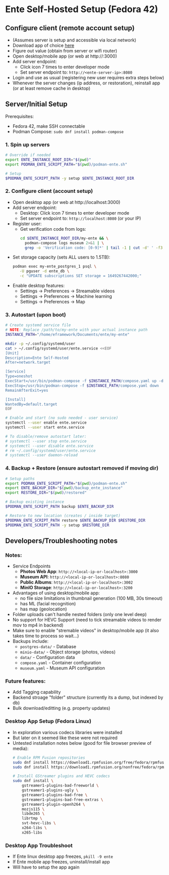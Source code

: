 # Ente Self-Hosted Setup (Fedora 42)

## Configure client (remote account setup)
- (Assumes server is setup and accessible via local network)
- Download app of choice [here](https://ente.io/download/)
- Figure out <ente-server-ip> value (obtain from server or wifi router)
- Open desktop/mobile app (or web at http://<ente-server-ip>:3000)
- Add server endpoint:
  - Click icon 7 times to enter developer mode
  - Set server endpoint to: `http://<ente-server-ip>:8080`
- Login and use as usual (registering new user requires extra steps below)
- Whenever the server changes (ip address, or restoration), reinstall app (or at least remove cache in desktop)

## Server/Initial Setup

Prerequisites:
- Fedora 42, make SSH connectable
- Podman Compose: `sudo dnf install podman-compose`

### 1. Spin up servers

```bash
# Override if needed
export ENTE_INSTANCE_ROOT_DIR="$(pwd)"
export PODMAN_ENTE_SCRIPT_PATH="$(pwd)/podman-ente.sh"

# Setup
$PODMAN_ENTE_SCRIPT_PATH -y setup $ENTE_INSTANCE_ROOT_DIR
```

### 2. Configure client (account setup)
- Open desktop app (or web at http://localhost:3000)
- Add server endpoint:
  - Desktop: Click icon 7 times to enter developer mode
  - Set server endpoint to: `http://localhost:8080` (or your IP)
- Register user:
  - Get verification code from logs:
    ```bash
    cd $ENTE_INSTANCE_ROOT_DIR/my-ente && \
      podman-compose logs museum 2>&1 | \
      grep -o 'Verification code: [0-9]*' | tail -1 | cut -d' ' -f3
    ```
- Set storage capacity (sets ALL users to 1.5TB):
  ```bash
  podman exec my-ente_postgres_1 psql \
     -U pguser -d ente_db \
     -c "UPDATE subscriptions SET storage = 1649267442000;"
  ```
- Enable desktop features:
  - Settings → Preferences → Streamable videos
  - Settings → Preferences → Machine learning
  - Settings → Preferences → Map

### 3. Autostart (upon boot)

```bash
# Create systemd service file
# NOTE: Replace /path/to/my-ente with your actual instance path
INSTANCE_PATH="/home/eframework/Documents/ente/my-ente"

mkdir -p ~/.config/systemd/user
cat > ~/.config/systemd/user/ente.service <<EOF
[Unit]
Description=Ente Self-Hosted
After=network.target

[Service]
Type=oneshot
ExecStart=/usr/bin/podman-compose -f $INSTANCE_PATH/compose.yaml up -d
ExecStop=/usr/bin/podman-compose -f $INSTANCE_PATH/compose.yaml down
RemainAfterExit=yes

[Install]
WantedBy=default.target
EOF

# Enable and start (no sudo needed - user service)
systemctl --user enable ente.service
systemctl --user start ente.service

# To disable/remove autostart later:
# systemctl --user stop ente.service
# systemctl --user disable ente.service
# rm ~/.config/systemd/user/ente.service
# systemctl --user daemon-reload
```

### 4. Backup + Restore (ensure autostart removed if moving dir)

```bash
# Setup paths
export PODMAN_ENTE_SCRIPT_PATH="$(pwd)/podman-ente.sh"
export ENTE_BACKUP_DIR="$(pwd)/backup_ente_instance"
export RESTORE_DIR="$(pwd)/restored"

# Backup existing instance
$PODMAN_ENTE_SCRIPT_PATH backup $ENTE_BACKUP_DIR

# Restore to new location (creates / inside target)
$PODMAN_ENTE_SCRIPT_PATH restore $ENTE_BACKUP_DIR $RESTORE_DIR
$PODMAN_ENTE_SCRIPT_PATH -y setup $RESTORE_DIR
```


## Developers/Troubleshooting notes

### Notes:
- Service Endpoints
  - **Photos Web App**: `http://<local-ip-or-localhost>:3000`
  - **Museum API**: `http://<local-ip-or-localhost>:8080`
  - **Public Albums**: `http://<local-ip-or-localhost>:3002`
  - **MinIO Storage**: `http://<local-ip-or-localhost>:3200`
- Advantages of using desktop/mobile app:
  - no file size limitations in thumbnail generation (100 MB, 30s timeout)
  - has ML (facial recognition)
  - has map (geolocation)
- Folder uploads can't handle nested folders (only one level deep)
- No support for HEVC Support (need to tick streamable videos to render mov to mp4 in backend)
- Make sure to enable "stremable videos" in desktop/mobile app (it also takes time to process so wait...)
- Backups include:
  - `postgres-data/` - Database
  - `minio-data/` - Object storage (photos, videos)
  - `data/` - Configuration data
  - `compose.yaml` - Container configuration
  - `museum.yaml` - Museum API configuration

### Future features:
- Add Tagging capability
- Backend stroage "folder" structure (currently its a dump, but indexed by db)
- Bulk download/editting (e.g. property updates)


### Desktop App Setup (Fedora Linux)
- In exploration various codecs libraries were installed
- But later on it seemed like these were not required
- Untested installation notes below (good for file browser preview of media):
  ```bash
  # Enable RPM Fusion repositories
  sudo dnf install https://download1.rpmfusion.org/free/fedora/rpmfusion-free-release-$(rpm -E %fedora).noarch.rpm
  sudo dnf install https://download1.rpmfusion.org/nonfree/fedora/rpmfusion-nonfree-release-$(rpm -E %fedora).noarch.rpm

  # Install GStreamer plugins and HEVC codecs
  sudo dnf install \
      gstreamer1-plugins-bad-freeworld \
      gstreamer1-plugins-ugly \
      gstreamer1-plugins-bad-free \
      gstreamer1-plugins-bad-free-extras \
      gstreamer1-plugin-openh264 \
      mozjs115 \
      libde265 \
      librtmp \
      svt-hevc-libs \
      x264-libs \
      x265-libs
  ```

### Desktop App Troubleshoot
- If Ente linux desktop app freezes, `pkill -9 ente`
- If Ente mobile app freezes, uninstall/install app
- Will have to setup the app again
